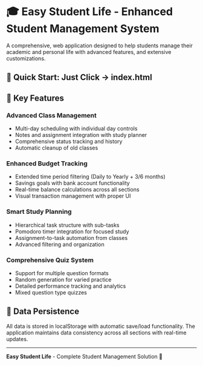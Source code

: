 # 🎓 Easy Student Life - Enhanced Student Management System

A comprehensive, web application designed to help students manage their academic and personal life with advanced features, and extensive customizations.

## 🚀 Quick Start: Just Click -> index.html

## 🔧 Key Features

### Advanced Class Management

- Multi-day scheduling with individual day controls
- Notes and assignment integration with study planner
- Comprehensive status tracking and history
- Automatic cleanup of old classes

### Enhanced Budget Tracking

- Extended time period filtering (Daily to Yearly + 3/6 months)
- Savings goals with bank account functionality
- Real-time balance calculations across all sections
- Visual transaction management with proper UI

### Smart Study Planning

- Hierarchical task structure with sub-tasks
- Pomodoro timer integration for focused study
- Assignment-to-task automation from classes
- Advanced filtering and organization

### Comprehensive Quiz System

- Support for multiple question formats
- Random generation for varied practice
- Detailed performance tracking and analytics
- Mixed question type quizzes

## 💾 Data Persistence

All data is stored in localStorage with automatic save/load functionality. The application maintains data consistency across all sections with real-time updates.

---

**Easy Student Life** - Complete Student Management Solution 🚀
